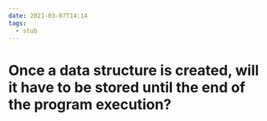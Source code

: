 ```yaml
---
date: 2021-03-07T14:14
tags: 
  - stub
---
```


# Once a data structure is created, will it have to be stored until the end of the program execution?

